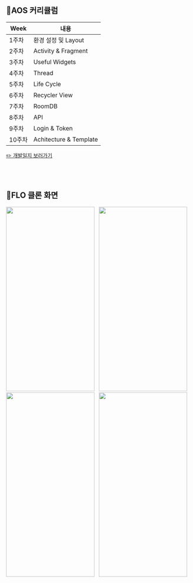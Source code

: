 ##  💜AOS 커리큘럼

| Week |  내용 |
| ------ | ----------- |
| 1주차 |  환경 설정 및 Layout  |
| 2주차 |  Activity & Fragment  |
| 3주차 |  Useful Widgets  |
| 4주차 |  Thread  |
| 5주차 |  Life Cycle  |
| 6주차 |  Recycler View  |
| 7주차 |  RoomDB  |
| 8주차 |  API  |
| 9주차 |  Login & Token  |
| 10주차 |  Achitecture & Template  |

 [✏️ 개발일지 보러가기](https://deadpan-damselfly-cf0.notion.site/UMC-a78f385a8b8e498197aca15e97698441)
 
 
 
 <br/><br/>
 ##  💜FLO 클론 화면
 
 <p align="left">
 <img src="https://user-images.githubusercontent.com/81459048/171431384-607d0ef4-4ff4-495b-bb4d-73ae3fc95c8e.png"  width="240" height="500"/> &nbsp;
 <img src="https://user-images.githubusercontent.com/81459048/171429540-0ab96de8-8a2b-4c5d-a431-32616bdaa3f4.png" width="240" height="500"/> &nbsp;
 <img src="https://user-images.githubusercontent.com/81459048/171431036-3f61af57-424a-466a-a74d-004e1fb050fa.png" width="240" height="500"/> &nbsp;
 <img src="https://user-images.githubusercontent.com/81459048/171430635-e00c649f-aabd-4de1-a221-60af03c533b3.png" width="240" height="500"/>
 </p>
